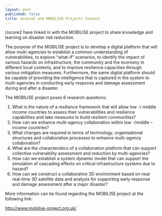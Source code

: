 ```yaml
---
layout: post
published: false
title: Uscore2 and MOBILISE Projects Connect
---
```

Uscore2 have linked in with the MOBILISE project to share knowledge and learning on disaster risk reduction.

The purpose of the MOBILISE project is to develop a digital platform that will allow multi-agencies to establish a common understanding of vulnerabilities, to explore “what-if” scenarios, to identify the impact of various hazards on infrastructure, the community and the economy in different local contexts, and to improve resilience capacities through various mitigation measures. Furthermore, the same digital platform should be capable of providing the intelligence that is captured in the system to multi-agencies in conducting early response and damage assessment during and after a disaster.

The MOBILISE project poses 6 research questions:

1.	What is the nature of a resilience framework that will allow low -/ middle income countries to assess their vulnerabilities and resilience capabilities and take measures to build resilient communities?
2.	How can we enhance multi-agency collaboration within low -/middle –income countries?
3.	What changes are required in terms of technology, organisational structures and collaboration processes to enhance multi-agency collaboration?
4.	What are the characteristics of a collaboration platform that can support collective vulnerability assessment and reduction by multi-agencies?
5.	How can we establish a system dynamic model that can support the simulation of cascading effects on critical infrastructure systems due to hazard?
6.	How can we construct a collaborative 3D environment based on near real-time 3D satellite data and analysis for supporting early response and damage assessment after a major disaster?

More information can be found regarding the MOBILISE project at the following link:

http://www.mobilise-project.org.uk/ 

